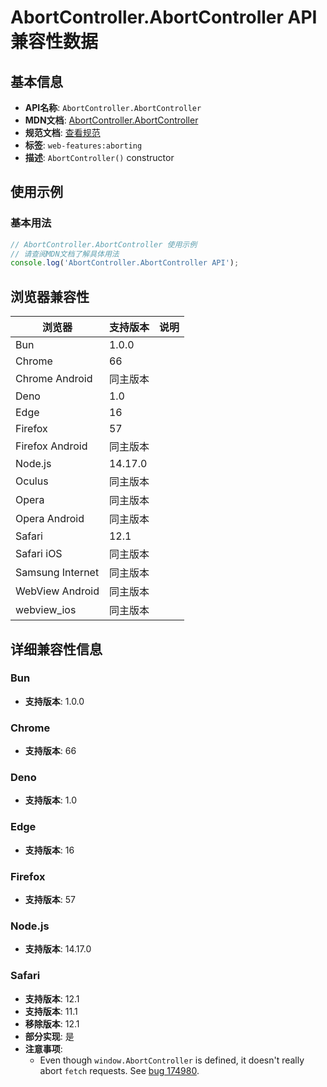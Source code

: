 # AbortController.AbortController API 兼容性数据

## 基本信息

- **API名称**: `AbortController.AbortController`
- **MDN文档**: [AbortController.AbortController](https://developer.mozilla.org/docs/Web/API/AbortController/AbortController)
- **规范文档**: [查看规范](https://dom.spec.whatwg.org/#ref-for-dom-abortcontroller-abortcontroller①)
- **标签**: `web-features:aborting`
- **描述**: `AbortController()` constructor

## 使用示例

### 基本用法

```javascript
// AbortController.AbortController 使用示例
// 请查阅MDN文档了解具体用法
console.log('AbortController.AbortController API');
```

## 浏览器兼容性

| 浏览器 | 支持版本 | 说明 |
|--------|----------|------|
| Bun | 1.0.0 |  |
| Chrome | 66 |  |
| Chrome Android | 同主版本 |  |
| Deno | 1.0 |  |
| Edge | 16 |  |
| Firefox | 57 |  |
| Firefox Android | 同主版本 |  |
| Node.js | 14.17.0 |  |
| Oculus | 同主版本 |  |
| Opera | 同主版本 |  |
| Opera Android | 同主版本 |  |
| Safari | 12.1 |  |
| Safari iOS | 同主版本 |  |
| Samsung Internet | 同主版本 |  |
| WebView Android | 同主版本 |  |
| webview_ios | 同主版本 |  |

## 详细兼容性信息

### Bun

- **支持版本**: 1.0.0

### Chrome

- **支持版本**: 66

### Deno

- **支持版本**: 1.0

### Edge

- **支持版本**: 16

### Firefox

- **支持版本**: 57

### Node.js

- **支持版本**: 14.17.0

### Safari

- **支持版本**: 12.1
- **支持版本**: 11.1
- **移除版本**: 12.1
- **部分实现**: 是
- **注意事项**:
  - Even though `window.AbortController` is defined, it doesn't really abort `fetch` requests. See [bug 174980](https://webkit.org/b/174980).

